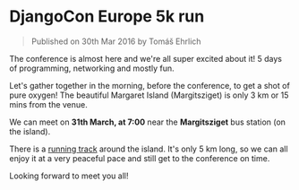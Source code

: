 # DjangoCon Europe 5k run

> Published on 30th Mar 2016 by Tomáš Ehrlich

The conference is almost here and we're all super excited about it! 
5 days of programming, networking and mostly fun.

Let's gather together in the morning, before the conference, to
get a shot of pure oxygen! 
The beautiful Margaret Island (Margitsziget) is only 3 km or 15 mins from the venue.

We can meet on **31th March, at 7:00** near the **Margitsziget** 
bus station (on the island).

There is a [running track](https://www.strava.com/segments/1056549) around the island. 
It's only 5 km long, so we can all enjoy 
it at a very peaceful pace and still get to the conference on time.
 
Looking forward to meet you all!
